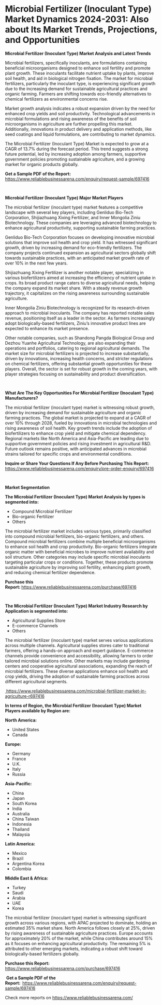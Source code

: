 <p><h1>Microbial Fertilizer (Inoculant Type) Market Dynamics 2024-2031: Also about Its Market Trends, Projections, and Opportunities</h1></p><p><strong>Microbial Fertilizer (Inoculant Type) Market Analysis and Latest Trends</strong></p>
<p><p>Microbial fertilizers, specifically inoculants, are formulations containing beneficial microorganisms designed to enhance soil fertility and promote plant growth. These inoculants facilitate nutrient uptake by plants, improve soil health, and aid in biological nitrogen fixation. The market for microbial fertilizers, particularly the inoculant type, is experiencing significant growth due to the increasing demand for sustainable agricultural practices and organic farming. Farmers are shifting towards eco-friendly alternatives to chemical fertilizers as environmental concerns rise.</p><p>Market growth analysis indicates a robust expansion driven by the need for enhanced crop yields and soil productivity. Technological advancements in microbial formulations and rising awareness of the benefits of soil microorganisms in agriculture are further propelling this market. Additionally, innovations in product delivery and application methods, like seed coatings and liquid formulations, are contributing to market dynamics.</p><p>The Microbial Fertilizer (Inoculant Type) Market is expected to grow at a CAGR of 13.7% during the forecast period. This trend suggests a strong future potential, led by increasing adoption among farmers, supportive government policies promoting sustainable agriculture, and a growing market for organic products globally.</p></p>
<p><strong>Get a Sample PDF of the Report:&nbsp;</strong> <a href="https://www.reliablebusinessarena.com/enquiry/request-sample/697416?utm_campaign=1990&utm_medium=2&utm_source=Github&utm_content=ia&utm_term=27122024&utm_id=microbial-fertilizer-inoculant-type">https://www.reliablebusinessarena.com/enquiry/request-sample/697416</a></p>
<p>&nbsp;</p>
<p><strong>Microbial Fertilizer (Inoculant Type) Major Market Players</strong></p>
<p><p>The microbial fertilizer (inoculant type) market features a competitive landscape with several key players, including Genliduo Bio-Tech Corporation, Shijiazhuang Xixing Fertilizer, and Inner Mongolia Ziniu Biotechnology. These companies are leveraging advanced biotechnology to enhance agricultural productivity, supporting sustainable farming practices.</p><p>Genliduo Bio-Tech Corporation focuses on developing innovative microbial solutions that improve soil health and crop yield. It has witnessed significant growth, driven by increasing demand for eco-friendly fertilizers. The company projects continued expansion as agricultural sectors globally shift towards sustainable practices, with an anticipated market growth rate of over 10% in the next few years.</p><p>Shijiazhuang Xixing Fertilizer is another notable player, specializing in various biofertilizers aimed at increasing the efficiency of nutrient uptake in crops. Its broad product range caters to diverse agricultural needs, helping the company expand its market share. With a steady revenue growth trajectory, it capitalizes on the rising awareness surrounding sustainable agriculture.</p><p>Inner Mongolia Ziniu Biotechnology is recognized for its research-driven approach to microbial inoculants. The company has reported notable sales revenue, positioning itself as a leader in the sector. As farmers increasingly adopt biologically-based fertilizers, Ziniu’s innovative product lines are expected to enhance its market presence.</p><p>Other notable companies, such as Shandong Pangda Biological Group and Dezhou Yuanhe Agricultural Technology, are also expanding their operations and portfolios, catering to regional agricultural demands. The market size for microbial fertilizers is projected to increase substantially, driven by innovations, increasing health concerns, and stricter regulations on chemical fertilizers, offering substantial growth opportunities for these players. Overall, the sector is set for robust growth in the coming years, with player strategies focusing on sustainability and product diversification.</p></p>
<p>&nbsp;</p>
<p><strong>What Are The Key Opportunities For Microbial Fertilizer (Inoculant Type) Manufacturers?</strong></p>
<p><p>The microbial fertilizer (inoculant type) market is witnessing robust growth, driven by increasing demand for sustainable agriculture and organic farming practices. The global market is projected to expand at a CAGR of over 10% through 2028, fueled by innovations in microbial technologies and rising awareness of soil health. Key growth trends include the adoption of biofertilizers to enhance crop yield and mitigate chemical dependency. Regional markets like North America and Asia-Pacific are leading due to supportive government policies and rising investment in agricultural R&D. Future outlook remains positive, with anticipated advances in microbial strains tailored for specific crops and environmental conditions.</p></p>
<p><strong>Inquire or Share Your Questions If Any Before Purchasing This Report:</strong> <a href="https://www.reliablebusinessarena.com/enquiry/pre-order-enquiry/697416?utm_campaign=1990&utm_medium=2&utm_source=Github&utm_content=ia&utm_term=27122024&utm_id=microbial-fertilizer-inoculant-type">https://www.reliablebusinessarena.com/enquiry/pre-order-enquiry/697416</a></p>
<p>&nbsp;</p>
<p><strong>Market Segmentation</strong></p>
<p><strong>The Microbial Fertilizer (Inoculant Type) Market Analysis by types is segmented into:</strong></p>
<p><ul><li>Compound Microbial Fertilizer</li><li>Bio-organic Fertilizer</li><li>Others</li></ul></p>
<p><p>The microbial fertilizer market includes various types, primarily classified into compound microbial fertilizers, bio-organic fertilizers, and others. Compound microbial fertilizers combine multiple beneficial microorganisms to enhance soil health and crop productivity. Bio-organic fertilizers integrate organic matter with beneficial microbes to improve nutrient availability and soil structure. Other categories may include specific microbial inoculants targeting particular crops or conditions. Together, these products promote sustainable agriculture by improving soil fertility, enhancing plant growth, and reducing chemical fertilizer dependence.</p></p>
<p><strong>Purchase this Report:&nbsp;</strong><a href="https://www.reliablebusinessarena.com/purchase/697416?utm_campaign=1990&utm_medium=2&utm_source=Github&utm_content=ia&utm_term=27122024&utm_id=microbial-fertilizer-inoculant-type">https://www.reliablebusinessarena.com/purchase/697416</a></p>
<p>&nbsp;</p>
<p><strong>The Microbial Fertilizer (Inoculant Type) Market Industry Research by Application is segmented into:</strong></p>
<p><ul><li>Agricultural Supplies Store</li><li>E-commerce Channels</li><li>Others</li></ul></p>
<p><p>The microbial fertilizer (inoculant type) market serves various applications across multiple channels. Agricultural supplies stores cater to traditional farmers, offering a hands-on approach and expert guidance. E-commerce channels provide convenience and accessibility, allowing farmers to order tailored microbial solutions online. Other markets may include gardening centers and cooperative agricultural associations, expanding the reach of microbial fertilizers. These diverse applications enhance soil health and crop yields, driving the adoption of sustainable farming practices across different agricultural segments.</p></p>
<p><a href="https://www.reliablebusinessarena.com/microbial-fertilizer-market-in-agriculture-r697416?utm_campaign=1990&utm_medium=2&utm_source=Github&utm_content=ia&utm_term=27122024&utm_id=microbial-fertilizer-inoculant-type">&nbsp;https://www.reliablebusinessarena.com/microbial-fertilizer-market-in-agriculture-r697416</a></p>
<p><strong>In terms of Region, the Microbial Fertilizer (Inoculant Type) Market Players available by Region are:</strong></p>
<p>
    <p> <strong> North America: </strong>
        <ul>
            <li>United States</li>
            <li>Canada</li>
        </ul>
        </p> 
    <p> <strong> Europe: </strong>
        <ul>
            <li>Germany</li>
            <li>France</li>
            <li>U.K.</li>
            <li>Italy</li>
            <li>Russia</li>
        </ul>
        </p> 
    <p> <strong> Asia-Pacific: </strong>
        <ul>
            <li>China</li>
            <li>Japan</li>
            <li>South Korea</li>
            <li>India</li>
            <li>Australia</li>
            <li>China Taiwan</li>
            <li>Indonesia</li>
            <li>Thailand</li>
            <li>Malaysia</li>
        </ul>
        </p> 
    <p> <strong> Latin America: </strong>
        <ul>
            <li>Mexico</li>
            <li>Brazil</li>
            <li>Argentina Korea</li>
            <li>Colombia</li>
        </ul>
        </p> 
    <p> <strong> Middle East & Africa: </strong>
        <ul>
            <li>Turkey</li>
            <li>Saudi</li>
            <li>Arabia</li>
            <li>UAE</li>
            <li>Korea</li>
        </ul>
    </p>
    </p>
<p><p>The microbial fertilizer (inoculant type) market is witnessing significant growth across various regions, with APAC projected to dominate, holding an estimated 35% market share. North America follows closely at 25%, driven by rising awareness of sustainable agriculture practices. Europe accounts for approximately 20% of the market, while China contributes around 15% as it focuses on enhancing agricultural productivity. The remaining 5% is attributed to other emerging markets, indicating a robust shift toward biologically-based fertilizers globally.</p></p>
<p><strong>Purchase this Report: </strong><a href="https://www.reliablebusinessarena.com/purchase/697416?utm_campaign=1990&utm_medium=2&utm_source=Github&utm_content=ia&utm_term=27122024&utm_id=microbial-fertilizer-inoculant-type">https://www.reliablebusinessarena.com/purchase/697416</a></p>
<p>&nbsp;<strong>Get a Sample PDF of the Report:&nbsp;&nbsp;</strong><a href="https://www.reliablebusinessarena.com/enquiry/request-sample/697416?utm_campaign=1990&utm_medium=2&utm_source=Github&utm_content=ia&utm_term=27122024&utm_id=microbial-fertilizer-inoculant-type">https://www.reliablebusinessarena.com/enquiry/request-sample/697416</a></p>
<p><strong></strong></p>
<p>Check more reports on <a href="https://www.reliablebusinessarena.com/?utm_campaign=1990&utm_medium=2&utm_source=Github&utm_content=ia&utm_term=27122024&utm_id=microbial-fertilizer-inoculant-type">https://www.reliablebusinessarena.com/</a></p>